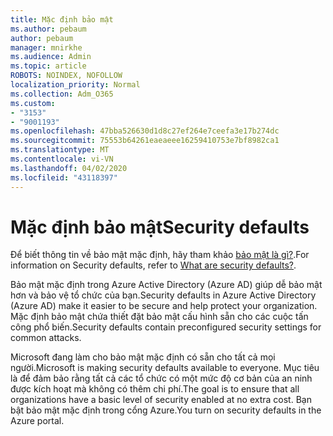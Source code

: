 ```yaml
---
title: Mặc định bảo mật
ms.author: pebaum
author: pebaum
manager: mnirkhe
ms.audience: Admin
ms.topic: article
ROBOTS: NOINDEX, NOFOLLOW
localization_priority: Normal
ms.collection: Adm_O365
ms.custom:
- "3153"
- "9001193"
ms.openlocfilehash: 47bba526630d1d8c27ef264e7ceefa3e17b274dc
ms.sourcegitcommit: 75553b64261eaeaeee16259410753e7bf8982ca1
ms.translationtype: MT
ms.contentlocale: vi-VN
ms.lasthandoff: 04/02/2020
ms.locfileid: "43118397"
---
```

# <a name="security-defaults"></a><span data-ttu-id="3a60d-102">Mặc định bảo mật</span><span class="sxs-lookup"><span data-stu-id="3a60d-102">Security defaults</span></span>

<span data-ttu-id="3a60d-103">Để biết thông tin về bảo mật mặc định, hãy tham khảo [bảo mật là gì?](https://docs.microsoft.com/azure/active-directory/conditional-access/concept-conditional-access-security-defaults).</span><span class="sxs-lookup"><span data-stu-id="3a60d-103">For information on Security defaults, refer to [What are security defaults?](https://docs.microsoft.com/azure/active-directory/conditional-access/concept-conditional-access-security-defaults).</span></span>

<span data-ttu-id="3a60d-104">Bảo mật mặc định trong Azure Active Directory (Azure AD) giúp dễ bảo mật hơn và bảo vệ tổ chức của bạn.</span><span class="sxs-lookup"><span data-stu-id="3a60d-104">Security defaults in Azure Active Directory (Azure AD) make it easier to be secure and help protect your organization.</span></span> <span data-ttu-id="3a60d-105">Mặc định bảo mật chứa thiết đặt bảo mật cấu hình sẵn cho các cuộc tấn công phổ biến.</span><span class="sxs-lookup"><span data-stu-id="3a60d-105">Security defaults contain preconfigured security settings for common attacks.</span></span>

<span data-ttu-id="3a60d-106">Microsoft đang làm cho bảo mật mặc định có sẵn cho tất cả mọi người.</span><span class="sxs-lookup"><span data-stu-id="3a60d-106">Microsoft is making security defaults available to everyone.</span></span> <span data-ttu-id="3a60d-107">Mục tiêu là để đảm bảo rằng tất cả các tổ chức có một mức độ cơ bản của an ninh được kích hoạt mà không có thêm chi phí.</span><span class="sxs-lookup"><span data-stu-id="3a60d-107">The goal is to ensure that all organizations have a basic level of security enabled at no extra cost.</span></span> <span data-ttu-id="3a60d-108">Bạn bật bảo mật mặc định trong cổng Azure.</span><span class="sxs-lookup"><span data-stu-id="3a60d-108">You turn on security defaults in the Azure portal.</span></span>
